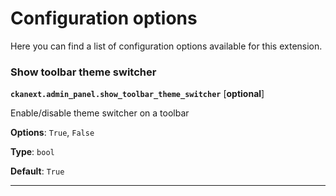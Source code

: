 # Configuration options

Here you can find a list of configuration options available for this extension.

### Show toolbar theme switcher
**`ckanext.admin_panel.show_toolbar_theme_switcher`** [__optional__]

Enable/disable theme switcher on a toolbar

**Options**: `True`, `False`

**Type**: `bool`

**Default**: `True`

---
